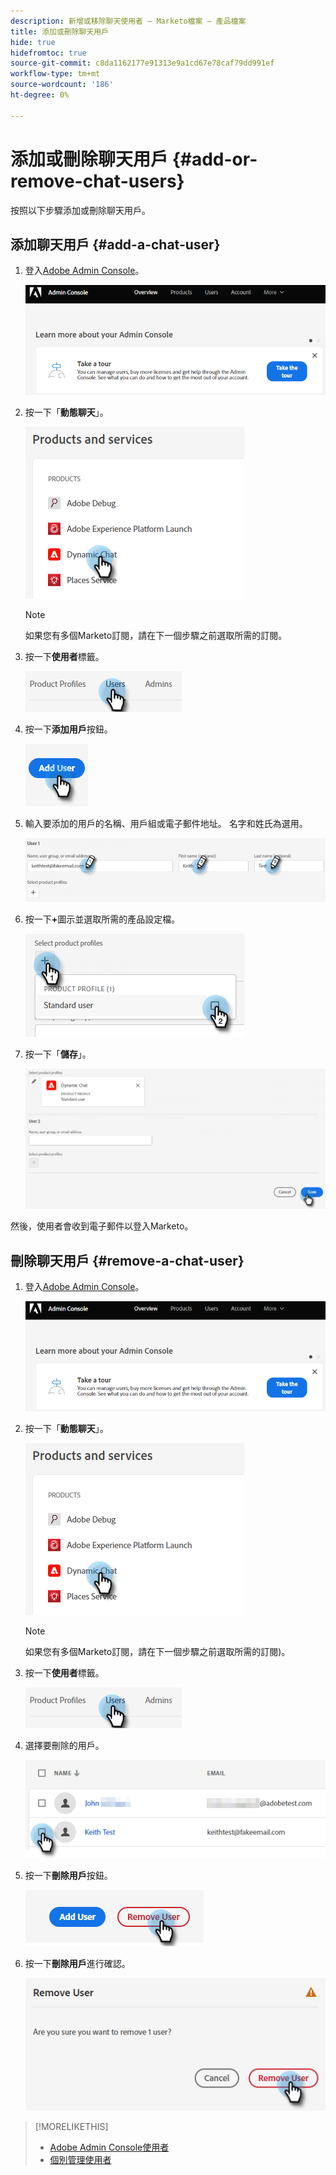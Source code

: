 ```yaml
---
description: 新增或移除聊天使用者 — Marketo檔案 — 產品檔案
title: 添加或刪除聊天用戶
hide: true
hidefromtoc: true
source-git-commit: c8da1162177e91313e9a1cd67e78caf79dd991ef
workflow-type: tm+mt
source-wordcount: '186'
ht-degree: 0%

---
```


# 添加或刪除聊天用戶 {#add-or-remove-chat-users}

按照以下步驟添加或刪除聊天用戶。

## 添加聊天用戶 {#add-a-chat-user}

1. 登入[Adobe Admin Console](https://adminconsole.adobe.com/)。

   ![](assets/add-or-remove-chat-users-1.png)

1. 按一下「**動態聊天**」。

   ![](assets/add-or-remove-chat-users-2.png)

   >[!NOTE]
   >
   >如果您有多個Marketo訂閱，請在下一個步驟之前選取所需的訂閱。

1. 按一下&#x200B;**使用者**&#x200B;標籤。

   ![](assets/add-or-remove-chat-users-3.png)

1. 按一下&#x200B;**添加用戶**&#x200B;按鈕。

   ![](assets/add-or-remove-chat-users-4.png)

1. 輸入要添加的用戶的名稱、用戶組或電子郵件地址。 名字和姓氏為選用。

   ![](assets/add-or-remove-chat-users-5.png)

1. 按一下&#x200B;**+**&#x200B;圖示並選取所需的產品設定檔。

   ![](assets/add-or-remove-chat-users-6.png)

1. 按一下「**儲存**」。

   ![](assets/add-or-remove-chat-users-7.png)

然後，使用者會收到電子郵件以登入Marketo。

## 刪除聊天用戶 {#remove-a-chat-user}

1. 登入[Adobe Admin Console](https://adminconsole.adobe.com/)。

   ![](assets/add-or-remove-chat-users-8.png)

1. 按一下「**動態聊天**」。

   ![](assets/add-or-remove-chat-users-9.png)

   >[!NOTE]
   >
   >如果您有多個Marketo訂閱，請在下一個步驟之前選取所需的訂閱)。

1. 按一下&#x200B;**使用者**&#x200B;標籤。

   ![](assets/add-or-remove-chat-users-10.png)

1. 選擇要刪除的用戶。

   ![](assets/add-or-remove-chat-users-11.png)

1. 按一下&#x200B;**刪除用戶**&#x200B;按鈕。

   ![](assets/add-or-remove-chat-users-12.png)

1. 按一下&#x200B;**刪除用戶**&#x200B;進行確認。

   ![](assets/add-or-remove-chat-users-13.png)

>[!MORELIKETHIS]
>
>* [Adobe Admin Console使用者](https://helpx.adobe.com/enterprise/using/users.html)
>* [個別管理使用者](https://helpx.adobe.com/enterprise/using/manage-users-individually.html)

